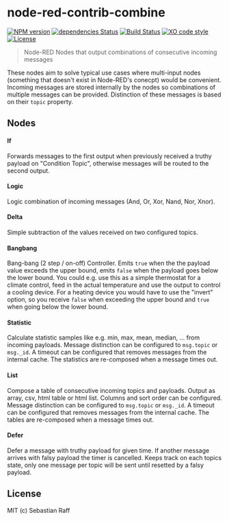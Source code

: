 # node-red-contrib-combine

[![NPM version](https://badge.fury.io/js/node-red-contrib-combine.svg)](http://badge.fury.io/js/node-red-contrib-combine)
[![dependencies Status](https://david-dm.org/HM-RedMatic/node-red-contrib-combine/status.svg)](https://david-dm.org/HM-RedMatic/node-red-contrib-combine)
[![Build Status](https://travis-ci.org/HM-RedMatic/node-red-contrib-combine.svg?branch=master)](https://travis-ci.org/HM-RedMatic/node-red-contrib-combine)
[![XO code style](https://img.shields.io/badge/code_style-XO-5ed9c7.svg)](https://github.com/sindresorhus/xo)
[![License][mit-badge]][mit-url]

> Node-RED Nodes that output combinations of consecutive incoming messages

These nodes aim to solve typical use cases where multi-input nodes (something that doesn't exist in Node-RED's conecpt)
would be convenient. Incoming messages are stored internally by the nodes so combinations of multiple messages can be
provided. Distinction of these messages is based on their `topic` property.


## Nodes

#### If

Forwards messages to the first output when previously received a truthy payload on "Condition Topic", otherwise messages 
will be routed to the second output.

#### Logic

Logic combination of incoming messages (And, Or, Xor, Nand, Nor, Xnor).

#### Delta

Simple subtraction of the values received on two configured topics.

#### Bangbang

Bang-bang (2 step / on-off) Controller. Emits `true` when the the payload value exceeds the upper bound, emits
`false` when the payload goes below the lower bound. You could e.g. use this as a simple thermostat for a
climate control, feed in the actual temperature and use the output to control a cooling device. For a heating
device you would have to use the "invert" option, so you receive `false` when exceeding the upper bound and
`true` when going below the lower bound.


#### Statistic

Calculate statistic samples like e.g. min, max, mean, median, ... from incoming payloads. Message distinction can be
configured to `msg.topic` or `msg._id`. A timeout can be configured that removes messages from the internal cache. 
The statistics are re-composed when a message times out.
 
#### List

Compose a table of consecutive incoming topics and payloads. Output as array, csv, html table or html list. Columns and 
sort order can be configured. Message distinction can be configured to `msg.topic` or `msg._id`. A timeout can be 
configured that removes messages from the internal cache. The tables are re-composed when a message times out.

#### Defer

Defer a message with truthy payload for given time.
If another message arrives with falsy payload the timer is cancelled.
Keeps track on each topics state, only one message per topic will be sent until resetted by a falsy payload.


## License

MIT (c) Sebastian Raff

[mit-badge]: https://img.shields.io/badge/License-MIT-blue.svg?style=flat
[mit-url]: LICENSE
